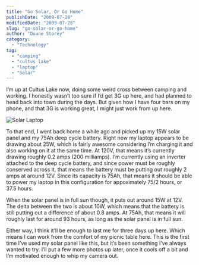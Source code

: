 ```yaml
---
title: "Go Solar, Or Go Home"
publishDate: "2009-07-28"
modifiedDate: "2009-07-28"
slug: "go-solar-or-go-home"
author: "Duane Storey"
category:
  - "Technology"
tag:
  - "camping"
  - "cultus lake"
  - "laptop"
  - "Solar"
---
```


I’m up at Cultus Lake now, doing some weird cross between camping and working. I honestly wasn’t too sure if I’d get 3G up here, and had planned to head back into town during the days. But given how I have four bars on my phone, and that 3G is working great, I might just work from up here.

![Solar Laptop](http://img505.yfrog.com/img505/3730/995.jpg)

To that end, I went back home a while ago and picked up my 15W solar panel and my 75Ah deep cycle battery. Right now my laptop appears to be drawing about 25W, which is fairly awesome considering I’m charging it and also working on it at the same time. At 120V, that means it’s currently drawing roughly 0.2 amps (200 milliamps). I’m currently using an inverter attached to the deep cycle battery, and since power must be roughly conserved across it, that means the battery must be putting out roughly 2 amps at around 12V. Since its capacity is 75Ah, that means it should be able to power my laptop in this configuration for appoximately 75/2 hours, or 37.5 hours.

When the solar panel is in full sun though, it puts out around 15W at 12V. The delta between the two is about 10W, which means that the battery is still putting out a difference of about 0.8 amps. At 75Ah, that means it will roughly last for around 93 hours, as long as the solar panel is in full sun.

Either way, I think it’ll be enough to last me for three days up here. Which means I can work from the comfort of my picnic table here. This is the first time I’ve used my solar panel like this, but it’s been something I’ve always wanted to try. I’ll put a few more photos up later, once it cools off a bit and I’m motivated enough to whip my camera out.